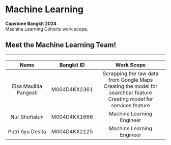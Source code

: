 # Machine Learning
**Capstone Bangkit 2024**  
Machine Learning Cohorts work scope.

## Meet the Machine Learning Team!

<hr>

|            Name           |  Bangkit ID  |            Work Scope           |  
|:-------------------------:|:------------:|:-------------------------------:|
|   Elsa Maulida Pangesti   | M004D4KX2361 | Scrapping the raw data from Google Maps<br>  Creating the model for searchbar feature<br>  Creating model for services feature |
|       Nur Shofiatun       | M004D4KX1666 | Machine Learning Engineer |
|      Putri Ayu Desita     | M004D4KX2125 | Machine Learning Engineer |
